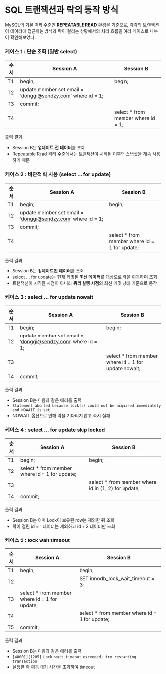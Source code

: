 # SQL 트랜잭션과 락의 동작 방식

MySQL의 기본 격리 수준인 **REPEATABLE READ** 환경을 기준으로, 각각의 트랜잭션이 데이터에 접근하는 방식과 락이 걸리는 상황에서의 처리 흐름을 여러 케이스로 나누어 확인해보았다.

### 케이스 1 : 단순 조회 (일반 select)

| 순서 | Session A | Session B |
| --- | --- | --- |
| T1 | begin; | begin; |
| T2 | update member set email = ‘donggi@sendzy.com’ where id = 1; |  |
| T3 |  commit; |  |
| T4 |  | select * from member where id = 1; |

출력 결과 
- Session B는 **업데이트 전 데이터**를 조회
- Repeatable Read 격리 수준에서는 트랜잭션이 시작된 이후의 스냅샷을 계속 사용하기 때문

### 케이스 2 : 비관적 락 사용 (select … for update)

| 순서 | Session A | Session B |
| --- | --- | --- |
| T1 | begin; | begin; |
| T2 | update member set email = ‘donggi@sendzy.com’ where id = 1; |  |
| T3 |  commit; |  |
| T4 |  | select * from member where id = 1 for update; |

출력 결과
- Session B는 **업데이트된 데이터**를 조회
- select … for update는 현재 커밋된 **최신 데이터**를 대상으로 락을 획득하며 조회
- 트랜잭션이 시작된 시점이 아니라 **쿼리 실행 시점**의 최신 커밋 상태 기준으로 동작

### 케이스 3 :  select … for update nowait

| 순서 | Session A | Session B |
| --- | --- | --- |
| T1 | begin; | begin; |
| T2 | update member set email = ‘donggi@sendzy.com’ where id = 1; |  |
| T3 |  | select * from member where id = 1 for update nowait; |
| T4 |  commit; |  |

출력 결과

- Session B는 다음과 같은 에러를 출력
- `Statement aborted because lock(s) could not be acquired immediately and NOWAIT is set.`
- NOWAIT 옵션으로 인해 락을 기다리지 않고 즉시 실패

### 케이스 4 : select … for update skip locked

| 순서 | Session A | Session B |
| --- | --- | --- |
| T1 | begin; | begin; |
| T2 | select * from member where id = 1 for update; |  |
| T3 |  | select * from member where id in (1, 2) for update; |
| T4 |  commit; |  |

출력 결과
- Session B는 이미 Lock이 보유된 row는 제외한 뒤 조회
- 락이 걸린 id = 1 데이터는 제외하고 id = 2 데이터만 조회

### 케이스 5 : lock wait timeout

| 순서 | Session A | Session B |
| --- | --- | --- |
| T1 | begin; | begin; |
| T2 |  | SET innodb_lock_wait_timeout = 3; |
| T3 | select * from member where id = 1 for update; |  |
| T4 |  | select * from member where id = 1 for update; |
| T5 |  commit; |  |

출력 결과

- Session B는 다음과 같은 에러를 출력
- `[40001][1205] Lock wait timeout exceeded; try restarting transaction`
- 설정한 락 획득 대기 시간을 초과하여 timeout
